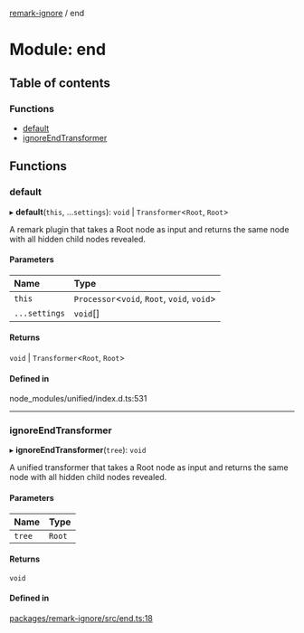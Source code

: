 [remark-ignore][1] / end

# Module: end

## Table of contents

### Functions

- [default][2]
- [ignoreEndTransformer][3]

## Functions

### default

▸ **default**(`this`, ...`settings`): `void` | `Transformer`<`Root`, `Root`>

A remark plugin that takes a Root node as input and returns the same node with
all hidden child nodes revealed.

#### Parameters

| Name          | Type                                        |
| :------------ | :------------------------------------------ |
| `this`        | `Processor`<`void`, `Root`, `void`, `void`> |
| `...settings` | `void`\[]                                   |

#### Returns

`void` | `Transformer`<`Root`, `Root`>

#### Defined in

node_modules/unified/index.d.ts:531

---

### ignoreEndTransformer

▸ **ignoreEndTransformer**(`tree`): `void`

A unified transformer that takes a Root node as input and returns the same node
with all hidden child nodes revealed.

#### Parameters

| Name   | Type   |
| :----- | :----- |
| `tree` | `Root` |

#### Returns

`void`

#### Defined in

[packages/remark-ignore/src/end.ts:18][4]

[1]: ../README.md
[2]: end.md#default
[3]: end.md#ignoreendtransformer
[4]:
  https://github.com/Xunnamius/unified-utils/blob/10df83f/packages/remark-ignore/src/end.ts#L18
